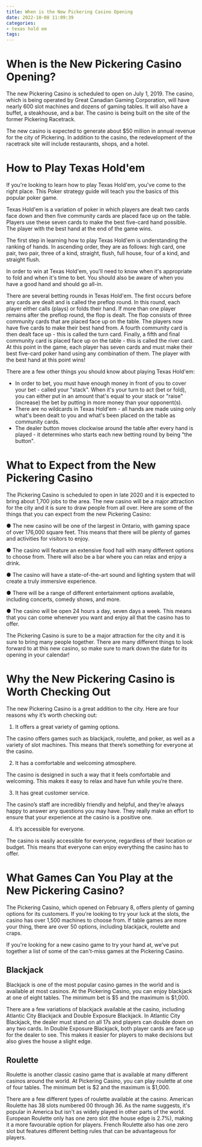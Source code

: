 ```yaml
---
title: When is the New Pickering Casino Opening 
date: 2022-10-08 11:09:39
categories:
- texas hold em
tags:
---
```



#  When is the New Pickering Casino Opening? 

The new Pickering Casino is scheduled to open on July 1, 2019. The casino, which is being operated by Great Canadian Gaming Corporation, will have nearly 600 slot machines and dozens of gaming tables. It will also have a buffet, a steakhouse, and a bar. The casino is being built on the site of the former Pickering Racetrack.

The new casino is expected to generate about $50 million in annual revenue for the city of Pickering. In addition to the casino, the redevelopment of the racetrack site will include restaurants, shops, and a hotel.

#  How to Play Texas Hold'em 

If you're looking to learn how to play Texas Hold'em, you've come to the right place. This Poker strategy guide will teach you the basics of this popular poker game. 

Texas Hold'em is a variation of poker in which players are dealt two cards face down and then five community cards are placed face up on the table. Players use these seven cards to make the best five-card hand possible. The player with the best hand at the end of the game wins. 

The first step in learning how to play Texas Hold'em is understanding the ranking of hands. In ascending order, they are as follows: high card, one pair, two pair, three of a kind, straight, flush, full house, four of a kind, and straight flush. 

In order to win at Texas Hold'em, you'll need to know when it's appropriate to fold and when it's time to bet. You should also be aware of when you have a good hand and should go all-in. 

There are several betting rounds in Texas Hold'em. The first occurs before any cards are dealt and is called the preflop round. In this round, each player either calls (plays) or folds their hand. If more than one player remains after the preflop round, the flop is dealt. The flop consists of three community cards that are placed face up on the table. The players now have five cards to make their best hand from. A fourth community card is then dealt face up - this is called the turn card. Finally, a fifth and final community card is placed face up on the table - this is called the river card. At this point in the game, each player has seven cards and must make their best five-card poker hand using any combination of them. The player with the best hand at this point wins! 

There are a few other things you should know about playing Texas Hold'em: 
- In order to bet, you must have enough money in front of you to cover your bet - called your "stack". When it's your turn to act (bet or fold), you can either put in an amount that's equal to your stack or "raise" (increase) the bet by putting in more money than your opponent(s). 
- There are no wildcards in Texas Hold'em - all hands are made using only what's been dealt to you and what's been placed on the table as community cards. 
- The dealer button moves clockwise around the table after every hand is played - it determines who starts each new betting round by being "the button".

#  What to Expect from the New Pickering Casino 

The Pickering Casino is scheduled to open in late 2020 and it is expected to bring about 1,700 jobs to the area. The new casino will be a major attraction for the city and it is sure to draw people from all over. Here are some of the things that you can expect from the new Pickering Casino:

● The new casino will be one of the largest in Ontario, with gaming space of over 176,000 square feet. This means that there will be plenty of games and activities for visitors to enjoy.

● The casino will feature an extensive food hall with many different options to choose from. There will also be a bar where you can relax and enjoy a drink.

● The casino will have a state-of-the-art sound and lighting system that will create a truly immersive experience.

● There will be a range of different entertainment options available, including concerts, comedy shows, and more.

● The casino will be open 24 hours a day, seven days a week. This means that you can come whenever you want and enjoy all that the casino has to offer.

The Pickering Casino is sure to be a major attraction for the city and it is sure to bring many people together. There are many different things to look forward to at this new casino, so make sure to mark down the date for its opening in your calendar!

#  Why the New Pickering Casino is Worth Checking Out 

The new Pickering Casino is a great addition to the city. Here are four reasons why it’s worth checking out:

1. It offers a great variety of gaming options.

The casino offers games such as blackjack, roulette, and poker, as well as a variety of slot machines. This means that there’s something for everyone at the casino.

2. It has a comfortable and welcoming atmosphere.

The casino is designed in such a way that it feels comfortable and welcoming. This makes it easy to relax and have fun while you’re there.

3. It has great customer service.

The casino’s staff are incredibly friendly and helpful, and they’re always happy to answer any questions you may have. They really make an effort to ensure that your experience at the casino is a positive one.

4. It’s accessible for everyone.

The casino is easily accessible for everyone, regardless of their location or budget. This means that everyone can enjoy everything the casino has to offer.

#  What Games Can You Play at the New Pickering Casino?

The Pickering Casino, which opened on February 8, offers plenty of gaming options for its customers. If you're looking to try your luck at the slots, the casino has over 1,500 machines to choose from. If table games are more your thing, there are over 50 options, including blackjack, roulette and craps.

If you're looking for a new casino game to try your hand at, we've put together a list of some of the can't-miss games at the Pickering Casino.

## Blackjack

Blackjack is one of the most popular casino games in the world and is available at most casinos. At the Pickering Casino, you can enjoy blackjack at one of eight tables. The minimum bet is $5 and the maximum is $1,000.

There are a few variations of blackjack available at the casino, including Atlantic City Blackjack and Double Exposure Blackjack. In Atlantic City Blackjack, the dealer must stand on all 17s and players can double down on any two cards. In Double Exposure Blackjack, both player cards are face up for the dealer to see. This makes it easier for players to make decisions but also gives the house a slight edge.

## Roulette

Roulette is another classic casino game that is available at many different casinos around the world. At Pickering Casino, you can play roulette at one of four tables. The minimum bet is $2 and the maximum is $1,000.

There are a few different types of roulette available at the casino. American Roulette has 38 slots numbered 00 through 36. As the name suggests, it's popular in America but isn't as widely played in other parts of the world. European Roulette only has one zero slot (the house edge is 2.7%), making it a more favourable option for players. French Roulette also has one zero slot but features different betting rules that can be advantageous for players.